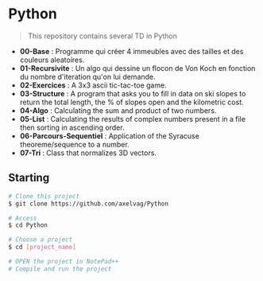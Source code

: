 # Python

> This repository contains several TD in Python

* **00-Base** : Programme qui créer 4 immeubles avec des tailles et des couleurs aleatoires.
* **01-Recursivite** : Un algo qui dessine un flocon de Von Koch en fonction du nombre d'iteration qu'on lui demande.
* **02-Exercices** : A 3x3 ascii tic-tac-toe game.
* **03-Structure** : A program that asks you to fill in data on ski slopes to return the total length, the % of slopes open and the kilometric cost.
* **04-Algo** : Calculating the sum and product of two numbers.
* **05-List** : Calculating the results of complex numbers present in a file then sorting in ascending order.
* **06-Parcours-Sequentiel** : Application of the Syracuse theoreme/sequence to a number.
* **07-Tri** : Class that normalizes 3D vectors.

## Starting ##

```bash
# Clone this project
$ git clone https://github.com/axelvag/Python

# Access
$ cd Python

# Choose a project
$ cd [project_name]

# OPEN the project in NotePad++
# Compile and run the project

```
